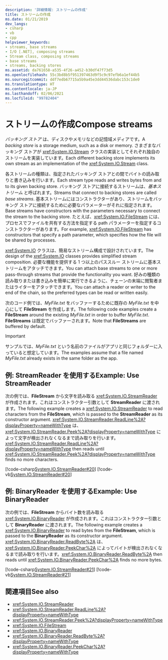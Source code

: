 ```yaml
---
description: '詳細情報: ストリームの作成'
title: ストリームの作成
ms.date: 01/21/2019
dev_langs:
- csharp
- vb
- cpp
helpviewer_keywords:
- streams, base streams
- I/O [.NET], composing streams
- Stream class, composing streams
- base streams
- streams, backing stores
ms.assetid: da761658-a535-4f26-a452-b30df47f73d5
ms.openlocfilehash: 55c3bd8b5f951397463d9f5c9c97efb6a1ef44b5
ms.sourcegitcommit: ddf7edb67715a5b9a45e3dd44536dabc153c1de0
ms.translationtype: HT
ms.contentlocale: ja-JP
ms.lasthandoff: 02/06/2021
ms.locfileid: "99782404"
---
```

# <a name="compose-streams"></a><span data-ttu-id="92d66-103">ストリームの作成</span><span class="sxs-lookup"><span data-stu-id="92d66-103">Compose streams</span></span>

<span data-ttu-id="92d66-104">*バッキング ストア* は、ディスクやメモリなどの記憶域メディアです。</span><span class="sxs-lookup"><span data-stu-id="92d66-104">A *backing store* is a storage medium, such as a disk or memory.</span></span> <span data-ttu-id="92d66-105">さまざまなバッキング ストアが <xref:System.IO.Stream> クラスの実装としてそれぞれ独自のストリームを実装しています。</span><span class="sxs-lookup"><span data-stu-id="92d66-105">Each different backing store implements its own stream as an implementation of the <xref:System.IO.Stream> class.</span></span>

<span data-ttu-id="92d66-106">各ストリームの種類は、指定されたバッキング ストアとの間でバイトの読み取りと書き込みを行います。</span><span class="sxs-lookup"><span data-stu-id="92d66-106">Each stream type reads and writes bytes from and to its given backing store.</span></span> <span data-ttu-id="92d66-107">バッキング ストアに接続するストリームは、*基本ストリーム* と呼ばれます。</span><span class="sxs-lookup"><span data-stu-id="92d66-107">Streams that connect to backing stores are called *base streams*.</span></span> <span data-ttu-id="92d66-108">基本ストリームにはコンストラクターがあり、ストリームをバッキング ストアに接続するために必要なパラメーターがそれに指定されます。</span><span class="sxs-lookup"><span data-stu-id="92d66-108">Base streams have constructors with the parameters necessary to connect the stream to the backing store.</span></span> <span data-ttu-id="92d66-109">たとえば、<xref:System.IO.FileStream> には、プロセスでファイルを共有する方法を指定する path パラメーターを指定するコンストラクターがあります。</span><span class="sxs-lookup"><span data-stu-id="92d66-109">For example, <xref:System.IO.FileStream> has constructors that specify a path parameter, which specifies how the file will be shared by processes.</span></span>  

<span data-ttu-id="92d66-110"><xref:System.IO> クラスは、簡易なストリーム構成で設計されています。</span><span class="sxs-lookup"><span data-stu-id="92d66-110">The design of the <xref:System.IO> classes provides simplified stream composition.</span></span> <span data-ttu-id="92d66-111">必要な機能を提供する 1 つ以上のパススルー ストリームに基本ストリームをアタッチできます。</span><span class="sxs-lookup"><span data-stu-id="92d66-111">You can attach base streams to one or more pass-through streams that provide the functionality you want.</span></span> <span data-ttu-id="92d66-112">好みの種類の読み取りまたは書き込みを簡単に実行できるように、チェーンの末端に閲覧者またはライターをアタッチできます。</span><span class="sxs-lookup"><span data-stu-id="92d66-112">You can attach a reader or writer to the end of the chain, so the preferred types can be read or written easily.</span></span>  

<span data-ttu-id="92d66-113">次のコード例では、*MyFile.txt* をバッファーするために既存の *MyFile.txt* を中心にして **FileStream** を作成します。</span><span class="sxs-lookup"><span data-stu-id="92d66-113">The following code examples create a **FileStream** around the existing *MyFile.txt* in order to buffer *MyFile.txt*.</span></span> <span data-ttu-id="92d66-114">**FileStreams** は既定でバッファーされます。</span><span class="sxs-lookup"><span data-stu-id="92d66-114">Note that **FileStreams** are buffered by default.</span></span>

>[!IMPORTANT]
><span data-ttu-id="92d66-115">サンプルでは、*MyFile.txt* という名前のファイルがアプリと同じフォルダーに入っていると想定しています。</span><span class="sxs-lookup"><span data-stu-id="92d66-115">The examples assume that a file named *MyFile.txt* already exists in the same folder as the app.</span></span>  

## <a name="example-use-streamreader"></a><span data-ttu-id="92d66-116">例: StreamReader を使用する</span><span class="sxs-lookup"><span data-stu-id="92d66-116">Example: Use StreamReader</span></span>

<span data-ttu-id="92d66-117">次の例では、**FileStream** から文字を読み取る <xref:System.IO.StreamReader> が作成されます。これはコンストラクター引数として **StreamReader** に渡されます。</span><span class="sxs-lookup"><span data-stu-id="92d66-117">The following example creates a <xref:System.IO.StreamReader> to read characters from the **FileStream**, which is passed to the **StreamReader** as its constructor argument.</span></span> <span data-ttu-id="92d66-118"><xref:System.IO.StreamReader.ReadLine%2A?displayProperty=nameWithType> は、<xref:System.IO.StreamReader.Peek%2A?displayProperty=nameWithType> によって文字が検出されなくなるまで読み取りを行います。</span><span class="sxs-lookup"><span data-stu-id="92d66-118"><xref:System.IO.StreamReader.ReadLine%2A?displayProperty=nameWithType> then reads until <xref:System.IO.StreamReader.Peek%2A?displayProperty=nameWithType> finds no more characters.</span></span>  
  
 [!code-csharp[System.IO.StreamReader#20](../../../samples/snippets/csharp/VS_Snippets_CLR_System/system.IO.StreamReader/CS/source2.cs#20)]
 [!code-vb[System.IO.StreamReader#20](../../../samples/snippets/visualbasic/VS_Snippets_CLR_System/system.IO.StreamReader/VB/source2.vb#20)]  
  
## <a name="example-use-binaryreader"></a><span data-ttu-id="92d66-119">例: BinaryReader を使用する</span><span class="sxs-lookup"><span data-stu-id="92d66-119">Example: Use BinaryReader</span></span>

<span data-ttu-id="92d66-120">次の例では、**FileStream** からバイト数を読み取る <xref:System.IO.BinaryReader> が作成されます。これはコンストラクター引数として **BinaryReader** に渡されます。</span><span class="sxs-lookup"><span data-stu-id="92d66-120">The following example creates a <xref:System.IO.BinaryReader> to read bytes from the **FileStream**, which is passed to the **BinaryReader** as its constructor argument.</span></span> <span data-ttu-id="92d66-121"><xref:System.IO.BinaryReader.ReadByte%2A> は、<xref:System.IO.BinaryReader.PeekChar%2A> によってバイトが検出されなくなるまで読み取りを行います。</span><span class="sxs-lookup"><span data-stu-id="92d66-121"><xref:System.IO.BinaryReader.ReadByte%2A> then reads until <xref:System.IO.BinaryReader.PeekChar%2A> finds no more bytes.</span></span>  
  
 [!code-csharp[System.IO.StreamReader#21](../../../samples/snippets/csharp/VS_Snippets_CLR_System/system.IO.StreamReader/CS/source3.cs#21)]
 [!code-vb[System.IO.StreamReader#21](../../../samples/snippets/visualbasic/VS_Snippets_CLR_System/system.IO.StreamReader/VB/source3.vb#21)]  
  
## <a name="see-also"></a><span data-ttu-id="92d66-122">関連項目</span><span class="sxs-lookup"><span data-stu-id="92d66-122">See also</span></span>

- <xref:System.IO.StreamReader>
- <xref:System.IO.StreamReader.ReadLine%2A?displayProperty=nameWithType>
- <xref:System.IO.StreamReader.Peek%2A?displayProperty=nameWithType>
- <xref:System.IO.FileStream>
- <xref:System.IO.BinaryReader>
- <xref:System.IO.BinaryReader.ReadByte%2A?displayProperty=nameWithType>
- <xref:System.IO.BinaryReader.PeekChar%2A?displayProperty=nameWithType>
